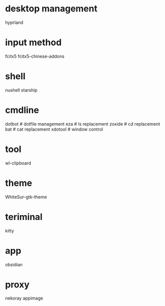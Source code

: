 # desktop management
hyprland

# input method
fcitx5
fcitx5-chinese-addons

# shell
nushell
starship

# cmdline
dotbot  # dotfile management
eza     # ls replacement
zoxide  # cd replacement
bat     # cat replacement
xdotool # window control

# tool
wl-clipboard

# theme
WhiteSur-gtk-theme

# teriminal
kitty

# app
obsidian

# proxy
nekoray appimage
